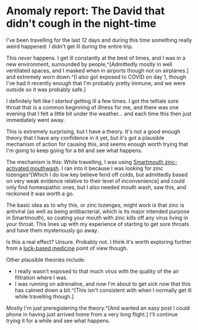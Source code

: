 # Anomaly report: The David that didn't cough in the night-time

I've been travelling for the last 12 days and during this time something really weird happened: I didn't get ill during the entire trip.

This *never* happens. I get ill constantly at the best of times, and I was in a new environment, surrounded by people,^[Admittedly mostly in well ventilated spaces, and I masked when in airports though not on airplanes.] and extremely worn down.^[I also got exposed to COVID on day 1, though I've had it recently enough that I'm probably pretty immune, and we were outside so it was probably safe.]

I definitely felt like I *started* getting ill a few times. I got the telltale sore throat that is a common beginning of illness for me, and there was one evening that I felt a little bit under the weather... and each time this then just immediately went away.

This is extremely surprising, but I have a theory. It's not a good enough theory that I have any confidence in it yet, but it's got a plausible mechanism of action for causing this, and seems enough worth trying that I'm going to keep going for a bit and see what happens.

The mechanism is this: While travelling, I was using [Smartmouth zinc-activated mouthwash](https://smartmouth.com/). I ran into it because I was looking for zinc lozenges^[Which I do low key believe fend off colds, but admittedly based on very weak evidence relative to their level of inconvenience] and could only find homeopathic ones, but I also needed mouth wash, saw this, and reckoned it was worth a go.

The basic idea as to why this, or zinc lozenges, might work is that zinc is antiviral (as well as being antibacterial, which is its major intended purpose in Smartmouth), so coating your mouth with zinc kills off any virus living in your throat. This lines up with my experience of starting to get sore throats and have them mysteriously go away.

Is this a real effect? Unsure. Probably not. I think it's worth exploring further from a [luck-based medicine](https://acesounderglass.com/2022/10/13/my-resentful-story-of-becoming-a-medical-miracle/) point of view though.

Other plausible theories include:

* I really wasn't exposed to that much virus with the quality of the air filtration where I was.
* I was running on adrenaline, and now I'm about to get sick now that this has calmed down a bit.^[This isn't consistent with when I normally get ill while travelling though.]

Mostly I'm just preregistering the theory.^[And wanted an easy post I could phone in having just arrived home from a very long flight.] I'll continue trying it for a while and see what happens.
